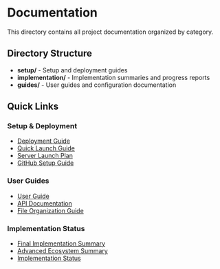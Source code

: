 # Documentation

This directory contains all project documentation organized by category.

## Directory Structure

- **setup/** - Setup and deployment guides
- **implementation/** - Implementation summaries and progress reports
- **guides/** - User guides and configuration documentation

## Quick Links

### Setup & Deployment
- [Deployment Guide](setup/DEPLOYMENT_GUIDE.md)
- [Quick Launch Guide](setup/QUICK_LAUNCH_GUIDE.md)
- [Server Launch Plan](setup/SERVER_LAUNCH_PLAN.md)
- [GitHub Setup Guide](setup/GITHUB_SETUP_GUIDE.md)

### User Guides
- [User Guide](USER_GUIDE.md)
- [API Documentation](API_DOCUMENTATION.md)
- [File Organization Guide](guides/FILE_ORGANIZATION_GUIDE.md)

### Implementation Status
- [Final Implementation Summary](implementation/FINAL_IMPLEMENTATION_SUMMARY.md)
- [Advanced Ecosystem Summary](implementation/FINAL_ADVANCED_ECOSYSTEM_SUMMARY.md)
- [Implementation Status](implementation/ADVANCED_ECOSYSTEM_IMPLEMENTATION_STATUS.md)
